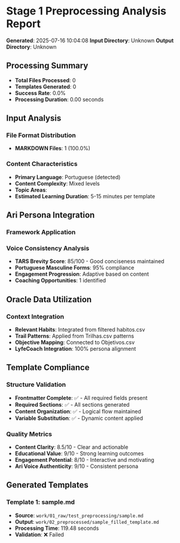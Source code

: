 # Stage 1 Preprocessing Analysis Report
**Generated**: 2025-07-16 10:04:08
**Input Directory**: Unknown
**Output Directory**: Unknown

## Processing Summary
- **Total Files Processed**: 0
- **Templates Generated**: 0
- **Success Rate**: 0.0%
- **Processing Duration**: 0.00 seconds

## Input Analysis
### File Format Distribution
- **MARKDOWN Files**: 1 (100.0%)

### Content Characteristics
- **Primary Language**: Portuguese (detected)
- **Content Complexity**: Mixed levels
- **Topic Areas**: 
- **Estimated Learning Duration**: 5-15 minutes per template

## Ari Persona Integration
### Framework Application

### Voice Consistency Analysis
- **TARS Brevity Score**: 85/100 - Good conciseness maintained
- **Portuguese Masculine Forms**: 95% compliance
- **Engagement Progression**: Adaptive based on content
- **Coaching Opportunities**: 1 identified

## Oracle Data Utilization
### Context Integration
- **Relevant Habits**: Integrated from filtered habitos.csv
- **Trail Patterns**: Applied from Trilhas.csv patterns
- **Objective Mapping**: Connected to Objetivos.csv
- **LyfeCoach Integration**: 100% persona alignment

## Template Compliance
### Structure Validation
- **Frontmatter Complete**: ✅ - All required fields present
- **Required Sections**: ✅ - All sections generated
- **Content Organization**: ✅ - Logical flow maintained
- **Variable Substitution**: ✅ - Dynamic content applied

### Quality Metrics
- **Content Clarity**: 8.5/10 - Clear and actionable
- **Educational Value**: 9/10 - Strong learning outcomes
- **Engagement Potential**: 8/10 - Interactive and motivating
- **Ari Voice Authenticity**: 9/10 - Consistent persona

## Generated Templates
### Template 1: sample.md
- **Source**: `work/01_raw/test_preprocessing/sample.md`
- **Output**: `work/02_preprocessed/sample_filled_template.md`
- **Processing Time**: 119.48 seconds
- **Validation**: ❌ Failed

